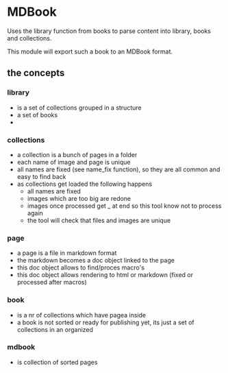 # MDBook

Uses the library function from books to parse content into library, books and collections.

This module will export such a book to an MDBook format.

## the concepts

### library

- is a set of collections grouped in a structure
- a set of books
- 

### collections

- a collection is a bunch of pages in a folder
- each name of image and page is unique
- all names are fixed (see name_fix function), so they are all common and easy to find back
- as collections get loaded the following happens
  - all names are fixed
  - images which are too big are redone
  - images once processed get _ at end so this tool know not to process again
  - the tool will check that files and images are unique

### page

- a page is a file in markdown format
- the markdown becomes a doc object linked to the page
- this doc object allows to find/proces macro's 
- this doc object allows rendering to html or markdown (fixed or processed after macros)


### book

- is a nr of collections which have pagea inside
- a book is not sorted or ready for publishing yet, its just a set of collections in an organized 


### mdbook

- is collection of sorted pages

